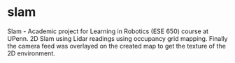 slam
====

Slam - Academic project for Learning in Robotics (ESE 650) course at UPenn. 2D Slam using Lidar readings using occupancy grid mapping. Finally the camera feed was overlayed on the created map to get the texture of the  2D environment.